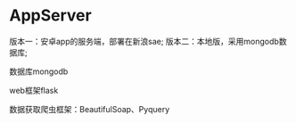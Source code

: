 # AppServer
版本一：安卓app的服务端，部署在新浪sae;
版本二：本地版，采用mongodb数据库;

数据库mongodb

web框架flask

数据获取爬虫框架：BeautifulSoap、Pyquery
